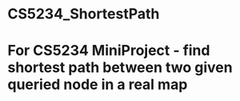 # CS5234_ShortestPath
# 
# For CS5234 MiniProject - find shortest path between two given queried node in a real map

